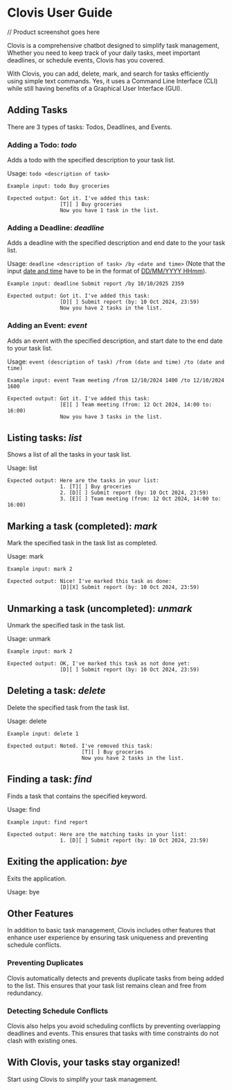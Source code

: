 # Clovis User Guide

// Product screenshot goes here

Clovis is a comprehensive chatbot designed to simplify task management,
Whether you need to keep track of your daily tasks, meet important deadlines, or schedule events, Clovis has you covered. 

With Clovis, you can add, delete, mark, and search for tasks efficiently using simple text commands.
Yes, it uses a Command Line Interface (CLI) while still having benefits of a Graphical User Interface (GUI).

## Adding Tasks

There are 3 types of tasks: Todos, Deadlines, and Events.

### Adding a Todo: _todo_

Adds a todo with the specified description to your task list.

Usage: `todo <description of task>`

```
Example input: todo Buy groceries
```
```
Expected output: Got it. I've added this task:
                 [T][ ] Buy groceries
                 Now you have 1 task in the list.
```
### Adding a Deadline: _deadline_
Adds a deadline with the specified description and end date to the your task list.

Usage: `deadline <description of task> /by <date and time>`
(Note that the input <ins>date and time</ins> have to be in the format of <ins>DD/MM/YYYY HHmm</ins>).

```
Example input: deadline Submit report /by 10/10/2025 2359
```
```
Expected output: Got it. I've added this task:
                 [D][ ] Submit report (by: 10 Oct 2024, 23:59)
                 Now you have 2 tasks in the list.
```
### Adding an Event: _event_
Adds an event with the specified description, and start date to the end date to your task list.

Usage: `event (description of task) /from (date and time) /to (date and time)`
```
Example input: event Team meeting /from 12/10/2024 1400 /to 12/10/2024 1600
```
```
Expected output: Got it. I've added this task:
                 [E][ ] Team meeting (from: 12 Oct 2024, 14:00 to: 16:00)
                 Now you have 3 tasks in the list.
```
## Listing tasks: _list_
Shows a list of all the tasks in your task list.

Usage: list
```
Expected output: Here are the tasks in your list:
                 1. [T][ ] Buy groceries
                 2. [D][ ] Submit report (by: 10 Oct 2024, 23:59)
                 3. [E][ ] Team meeting (from: 12 Oct 2024, 14:00 to: 16:00)
```
## Marking a task (completed): _mark_
Mark the specified task in the task list as completed.

Usage: mark <index>
```
Example input: mark 2
```
```
Expected output: Nice! I've marked this task as done:
                 [D][X] Submit report (by: 10 Oct 2024, 23:59)
```
## Unmarking a task (uncompleted): _unmark_
Unmark the specified task in the task list.

Usage: unmark <index>
```
Example input: mark 2
```
```
Expected output: OK, I've marked this task as not done yet:
                 [D][ ] Submit report (by: 10 Oct 2024, 23:59)
```
## Deleting a task: _delete_
Delete the specified task from the task list.

Usage: delete <index>
```
Example input: delete 1
```
```
Expected output: Noted. I've removed this task:
                        [T][ ] Buy groceries
                        Now you have 2 tasks in the list.
```
## Finding a task: _find_
Finds a task that contains the specified keyword.

Usage: find <keyword>
```
Example input: find report
```
```
Expected output: Here are the matching tasks in your list:
                 1. [D][ ] Submit report (by: 10 Oct 2024, 23:59)
```
## Exiting the application: _bye_
Exits the application.

Usage: bye
## Other Features
In addition to basic task management, Clovis includes other features that enhance user experience 
by ensuring task uniqueness and preventing schedule conflicts.
### Preventing Duplicates
Clovis automatically detects and prevents duplicate tasks from being added to the list. 
This ensures that your task list remains clean and free from redundancy.
### Detecting Schedule Conflicts
Clovis also helps you avoid scheduling conflicts by preventing overlapping deadlines and events. 
This ensures that tasks with time constraints do not clash with existing ones.

## With Clovis, your tasks stay organized!
Start using Clovis to simplify your task management.